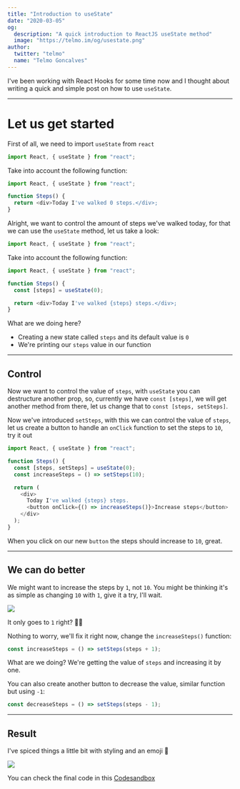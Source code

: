```yaml
---
title: "Introduction to useState"
date: "2020-03-05"
og:
  description: "A quick introduction to ReactJS useState method"
  image: "https://telmo.im/og/usestate.png"
author:
  twitter: "telmo"
  name: "Telmo Goncalves"
---
```


I've been working with React Hooks for some time now and I thought about writing a quick and simple post on how to use `useState`.

---

# Let us get started

First of all, we need to import `useState` from `react`

```js
import React, { useState } from "react";
```

Take into account the following function:

```js
import React, { useState } from "react";

function Steps() {
  return <div>Today I've walked 0 steps.</div>;
}
```

Alright, we want to control the amount of steps we've walked today, for that we can use the `useState` method, let us take a look:

```js
import React, { useState } from "react";
```

Take into account the following function:

```js
import React, { useState } from "react";

function Steps() {
  const [steps] = useState(0);

  return <div>Today I've walked {steps} steps.</div>;
}
```

What are we doing here?

- Creating a new state called `steps` and its default value is `0`
- We're printing our `steps` value in our function

---

## Control

Now we want to control the value of `steps`, with `useState` you can destructure another prop, so, currently we have `const [steps]`, we will get another method from there, let us change that to `const [steps, setSteps]`.

Now we've introduced `setSteps`, with this we can control the value of `steps`, let us create a button to handle an `onClick` function to set the steps to `10`, try it out

```js
import React, { useState } from "react";

function Steps() {
  const [steps, setSteps] = useState(0);
  const increaseSteps = () => setSteps(10);

  return (
    <div>
      Today I've walked {steps} steps.
      <button onClick={() => increaseSteps()}>Increase steps</button>
    </div>
  );
}
```

When you click on our new `button` the steps should increase to `10`, great.

---

## We can do better

We might want to increase the steps by `1`, not `10`. You might be thinking it's as simple as changing `10` with `1`, give it a try, I'll wait.

![](https://media.giphy.com/media/QBd2kLB5qDmysEXre9/giphy.gif)

It only goes to `1` right? 🤷‍♂️

Nothing to worry, we'll fix it right now, change the `increaseSteps()` function:

```js
const increaseSteps = () => setSteps(steps + 1);
```

What are we doing? We're getting the value of `steps` and increasing it by one.

You can also create another button to decrease the value, similar function but using `-1`:

```js
const decreaseSteps = () => setSteps(steps - 1);
```

---

## Result

I've spiced things a little bit with styling and an emoji 🙂

![](https://img.onl/ivDHCX)

You can check the final code in this [Codesandbox](https://codesandbox.io/s/thirsty-chatelet-76cyl)
